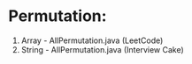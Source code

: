 # Permutation:
  1. Array - AllPermutation.java (LeetCode)
  2. String - AllPermutation.java (Interview Cake)
